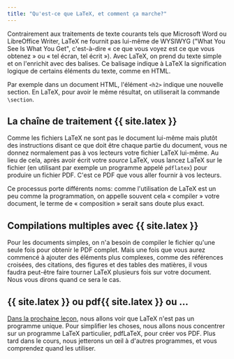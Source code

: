 ```yaml
---
title: "Qu'est-ce que LaTeX, et comment ça marche?"
---
```



Contrairement aux traitements de texte courants tels que Microsoft Word ou LibreOffice Writer, LaTeX ne fournit pas lui-même de WYSIWYG ("What You See Is What You Get", c'est-à-dire « ce que vous voyez est ce que vous obtenez » ou « tel écran, tel écrit »). Avec LaTeX, on prend du texte simple et on l'enrichit avec des balises. Ce balisage indique à LaTeX la signification logique de certains éléments du texte, comme en HTML.

Par exemple dans un document HTML, l'élément `<h2>` indique une nouvelle section. En LaTeX, pour avoir le même résultat, on utiliserait la commande `\section`.


## La chaîne de traitement {{ site.latex }}

Comme les fichiers LaTeX ne sont pas le document lui-même mais plutôt des instructions disant ce que doit être chaque partie du document, vous ne donnez normalement pas à vos lecteurs votre fichier LaTeX lui-même. Au lieu de cela, après avoir écrit votre _source_ LaTeX, vous lancez LaTeX sur le fichier (en utilisant par exemple un programme appelé `pdflatex`) pour produire un fichier PDF. C'est ce PDF que vous aller fournir à vos lecteurs.

Ce processus porte différents noms: comme l'utilisation de LaTeX est un peu comme la programmation, on appelle souvent cela « compiler » votre document, le terme de « composition » serait sans doute plus exact.


## Compilations multiples avec {{ site.latex }}

Pour les documents simples, on n'a besoin de compiler le fichier qu'une seule fois pour obtenir le PDF complet. Mais une fois que vous aurez commencé à ajouter des éléments plus complexes, comme des références croisées, des citations, des figures et des tables des matières, il vous faudra peut-être faire tourner LaTeX plusieurs fois sur votre document. Nous vous dirons quand ce sera le cas.


## {{ site.latex }} ou pdf{{ site.latex }} ou ...

[Dans la prochaine leçon](lesson-02), nous allons voir que LaTeX n'est pas un programme unique. Pour simplifier les choses, nous allons nous concentrer sur un programme LaTeX particulier, pdfLaTeX, pour créer vos PDF. Plus tard dans le cours, nous jetterons un œil à d'autres programmes, et vous comprendez quand les utiliser.
